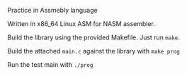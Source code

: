 Practice in Assmebly language

Written in x86_64 Linux ASM for NASM assembler. 

Build the library using the provided Makefile. Just run `make`.

Build the attached `main.c` against the library with `make prog`

Run the test main with `./prog`

